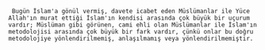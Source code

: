      Bugün İslam'a gönül vermiş, davete icabet eden Müslümanlar ile Yüce Allah'ın murat ettiği İslam'ın kendisi arasında çok büyük bir uçurum vardır; Müslüman gibi görünen, cami ehli olan Müslümanlar ile İslam'ın metodolojisi arasında çok büyük bir fark vardır, çünkü onlar bu doğru metodolojiye yönlendirilmemiş, anlaşılmamış veya yönlendirilmemiştir.